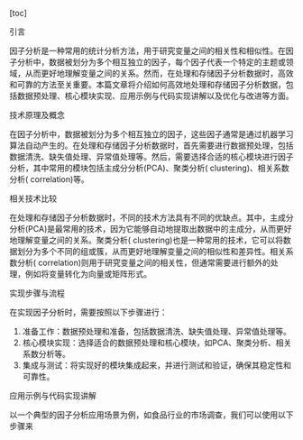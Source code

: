 
[toc]                    
                
                
引言

因子分析是一种常用的统计分析方法，用于研究变量之间的相关性和相似性。在因子分析中，数据被划分为多个相互独立的因子，每个因子代表一个特定的主题或领域，从而更好地理解变量之间的关系。然而，在处理和存储因子分析数据时，高效和可靠的方法至关重要。本篇文章将介绍如何高效地处理和存储因子分析数据，包括数据预处理、核心模块实现、应用示例与代码实现讲解以及优化与改进等方面。

技术原理及概念

在因子分析中，数据被划分为多个相互独立的因子，这些因子通常是通过机器学习算法自动产生的。在处理和存储因子分析数据时，首先需要进行数据预处理，包括数据清洗、缺失值处理、异常值处理等。然后，需要选择合适的核心模块进行因子分析，其中常用的模块包括主成分分析(PCA)、聚类分析( clustering)、相关系数分析( correlation)等。

相关技术比较

在处理和存储因子分析数据时，不同的技术方法具有不同的优缺点。其中，主成分分析(PCA)是最常用的技术，因为它能够自动地提取出数据中的主成分，从而更好地理解变量之间的关系。聚类分析( clustering)也是一种常用的技术，它可以将数据划分为多个不同的组或簇，从而更好地理解变量之间的相似性和差异性。相关系数分析( correlation)则用于研究变量之间的相关性，但通常需要进行额外的处理，例如将变量转化为向量或矩阵形式。

实现步骤与流程

在实现因子分析时，需要按照以下步骤进行：

1. 准备工作：数据预处理和准备，包括数据清洗、缺失值处理、异常值处理等。
2. 核心模块实现：选择适合的数据预处理和核心模块，如PCA、聚类分析、相关系数分析等。
3. 集成与测试：将实现好的模块集成起来，并进行测试和验证，确保其稳定性和可靠性。

应用示例与代码实现讲解

以一个典型的因子分析应用场景为例，如食品行业的市场调查，我们可以使用以下步骤来

